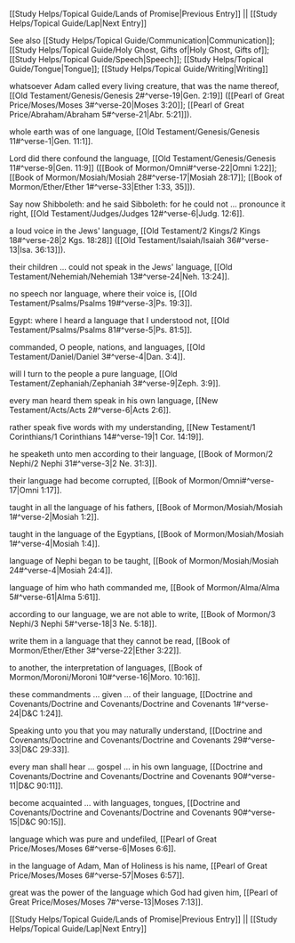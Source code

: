 [[Study Helps/Topical Guide/Lands of Promise|Previous Entry]]  ||  [[Study Helps/Topical Guide/Lap|Next Entry]]

 See also [[Study Helps/Topical Guide/Communication|Communication]]; [[Study Helps/Topical Guide/Holy Ghost, Gifts of|Holy Ghost, Gifts of]]; [[Study Helps/Topical Guide/Speech|Speech]]; [[Study Helps/Topical Guide/Tongue|Tongue]]; [[Study Helps/Topical Guide/Writing|Writing]]

 whatsoever Adam called every living creature, that was the name thereof, [[Old Testament/Genesis/Genesis 2#^verse-19|Gen. 2:19]] ([[Pearl of Great Price/Moses/Moses 3#^verse-20|Moses 3:20]]; [[Pearl of Great Price/Abraham/Abraham 5#^verse-21|Abr. 5:21]]).

 whole earth was of one language, [[Old Testament/Genesis/Genesis 11#^verse-1|Gen. 11:1]].

 Lord did there confound the language, [[Old Testament/Genesis/Genesis 11#^verse-9|Gen. 11:9]] ([[Book of Mormon/Omni#^verse-22|Omni 1:22]]; [[Book of Mormon/Mosiah/Mosiah 28#^verse-17|Mosiah 28:17]]; [[Book of Mormon/Ether/Ether 1#^verse-33|Ether 1:33, 35]]).

 Say now Shibboleth: and he said Sibboleth: for he could not ... pronounce it right, [[Old Testament/Judges/Judges 12#^verse-6|Judg. 12:6]].

 a loud voice in the Jews' language, [[Old Testament/2 Kings/2 Kings 18#^verse-28|2 Kgs. 18:28]] ([[Old Testament/Isaiah/Isaiah 36#^verse-13|Isa. 36:13]]).

 their children ... could not speak in the Jews' language, [[Old Testament/Nehemiah/Nehemiah 13#^verse-24|Neh. 13:24]].

 no speech nor language, where their voice is, [[Old Testament/Psalms/Psalms 19#^verse-3|Ps. 19:3]].

 Egypt: where I heard a language that I understood not, [[Old Testament/Psalms/Psalms 81#^verse-5|Ps. 81:5]].

 commanded, O people, nations, and languages, [[Old Testament/Daniel/Daniel 3#^verse-4|Dan. 3:4]].

 will I turn to the people a pure language, [[Old Testament/Zephaniah/Zephaniah 3#^verse-9|Zeph. 3:9]].

 every man heard them speak in his own language, [[New Testament/Acts/Acts 2#^verse-6|Acts 2:6]].

 rather speak five words with my understanding, [[New Testament/1 Corinthians/1 Corinthians 14#^verse-19|1 Cor. 14:19]].

 he speaketh unto men according to their language, [[Book of Mormon/2 Nephi/2 Nephi 31#^verse-3|2 Ne. 31:3]].

 their language had become corrupted, [[Book of Mormon/Omni#^verse-17|Omni 1:17]].

 taught in all the language of his fathers, [[Book of Mormon/Mosiah/Mosiah 1#^verse-2|Mosiah 1:2]].

 taught in the language of the Egyptians, [[Book of Mormon/Mosiah/Mosiah 1#^verse-4|Mosiah 1:4]].

 language of Nephi began to be taught, [[Book of Mormon/Mosiah/Mosiah 24#^verse-4|Mosiah 24:4]].

 language of him who hath commanded me, [[Book of Mormon/Alma/Alma 5#^verse-61|Alma 5:61]].

 according to our language, we are not able to write, [[Book of Mormon/3 Nephi/3 Nephi 5#^verse-18|3 Ne. 5:18]].

 write them in a language that they cannot be read, [[Book of Mormon/Ether/Ether 3#^verse-22|Ether 3:22]].

 to another, the interpretation of languages, [[Book of Mormon/Moroni/Moroni 10#^verse-16|Moro. 10:16]].

 these commandments ... given ... of their language, [[Doctrine and Covenants/Doctrine and Covenants/Doctrine and Covenants 1#^verse-24|D&C 1:24]].

 Speaking unto you that you may naturally understand, [[Doctrine and Covenants/Doctrine and Covenants/Doctrine and Covenants 29#^verse-33|D&C 29:33]].

 every man shall hear ... gospel ... in his own language, [[Doctrine and Covenants/Doctrine and Covenants/Doctrine and Covenants 90#^verse-11|D&C 90:11]].

 become acquainted ... with languages, tongues, [[Doctrine and Covenants/Doctrine and Covenants/Doctrine and Covenants 90#^verse-15|D&C 90:15]].

 language which was pure and undefiled, [[Pearl of Great Price/Moses/Moses 6#^verse-6|Moses 6:6]].

 in the language of Adam, Man of Holiness is his name, [[Pearl of Great Price/Moses/Moses 6#^verse-57|Moses 6:57]].

 great was the power of the language which God had given him, [[Pearl of Great Price/Moses/Moses 7#^verse-13|Moses 7:13]].

[[Study Helps/Topical Guide/Lands of Promise|Previous Entry]]  ||  [[Study Helps/Topical Guide/Lap|Next Entry]]